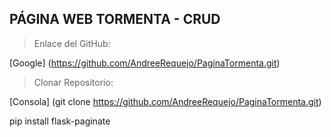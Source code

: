 ## PÁGINA WEB TORMENTA - CRUD

> Enlace del GitHub:

[Google] (https://github.com/AndreeRequejo/PaginaTormenta.git)

> Clonar Repositorio:

[Consola] (git clone https://github.com/AndreeRequejo/PaginaTormenta.git)

pip install flask-paginate